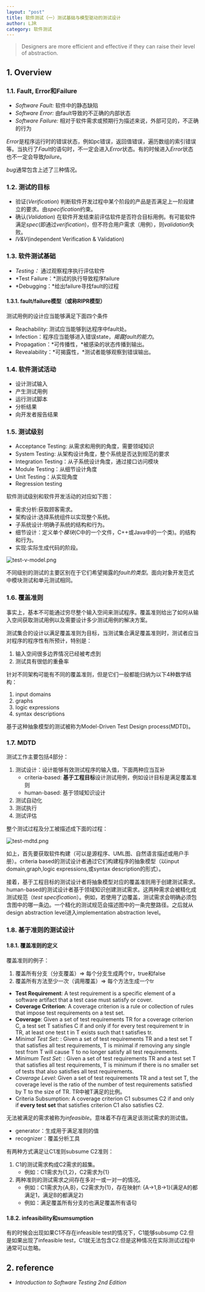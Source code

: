 ```yaml
---
layout: "post"
title: 软件测试（一）测试基础与模型驱动的测试设计
author: LJR
category: 软件测试
---
```


> Designers are more efficient and effective if they can raise their level of abstraction.

## 1. Overview

### 1.1. Fault, Error和Failure

+ *Software Fault:* 软件中的静态缺陷
+ *Software Error:* 由fault导致的不正确的内部状态
+ *Software Failure:* 相对于软件需求或预期行为描述来说，外部可见的，不正确的行为

*Error*是程序运行时的错误状态，例如pc错误，返回值错误，遍历数组的索引错误等。当执行了*Fault*的语句时，不一定会进入*Error*状态。有的时候进入*Error*状态也不一定会导致*failure*。

*bug*通常包含上述了三种情况。

### 1.2. 测试的目标

+ 验证(*Verification*) 判断软件开发过程中某个阶段的产品是否满足上一阶段建立的要求。由*specification*约束。
+ 确认(*Validation*) 在软件开发结束前评估软件是否符合目标用例。有可能软件满足*spec*(即通过*verification*)，但不符合用户需求（用例），则*validation*失败。
+ *IV&V*(independent Verification & Validation)

### 1.3. 软件测试基础

+ *Testing：* 通过观察程序执行评估软件
+ *Test Failure：*测试的执行导致程序failure
+ *Debugging：*给出failure寻找fault的过程

#### 1.3.1. fault/failure模型（或称RIPR模型）

测试用例的设计应当能够满足下面四个条件

+ Reachability: 测试应当能够到达程序中fault处。
+ Infection：程序应当能够进入错误state，*揭露fault的能力*。
+ Propagation：*可传播性，*被感染的状态传播到输出。
+ Revealability：*可揭露性，*测试者能够观察到错误输出。

### 1.4. 软件测试活动

+ 设计测试输入
+ 产生测试用例
+ 运行测试脚本
+ 分析结果
+ 向开发者报告结果

### 1.5. 测试级别

+ Acceptance Testing: 从需求和用例的角度，需要领域知识
+ System Testing: 从架构设计角度，整个系统是否达到规范的要求
+ Integration Testing：从子系统设计角度，通过接口访问模块
+ Module Testing：从细节设计角度
+ Unit Testing：从实现角度
+ Regression testing

软件测试级别和软件开发活动的对应如下图：

+ 需求分析:获取顾客需求。
+ 架构设计:选择系统组件以实现整个系统。
+ 子系统设计:明确子系统的结构和行为。
+ 细节设计：定义单个*模块*(C中的一个文件，C++或Java中的一个类)。的结构和行为。
+ 实现:实际生成代码的阶段。

![test-v-model.png](https://i.loli.net/2021/03/15/vN9RnLwPQ2iqlpc.png)

不同级别的测试的主要区别在于它们希望揭露的*fault的类型*。面向对象开发范式中模块测试和单元测试相同。

### 1.6. 覆盖准则

事实上，基本不可能通过穷尽整个输入空间来测试程序。覆盖准则给出了如何从输入空间获取测试用例以及需要设计多少测试用例的解决方案。

测试集合的设计以满足覆盖准则为目标，当测试集合满足覆盖准则时，测试者应当对程序的程序性有所预计，特别是：

1. 输入空间很多边界情况已经被考虑到
2. 测试具有很低的重叠率

针对不同架构可能有不同的覆盖准则，但是它们一般都能归纳为以下4种数学结构：

1. input domains
2. graphs
3. logic expressions
4. syntax descriptions

基于这种抽象模型的测试被称为Model-Driven Test Design process(MDTD)。

### 1.7. MDTD

测试工作主要包括4部分：

1. 测试设计：设计能够有效测试程序的输入值，下面两种应当互补
    + criteria-based: **基于工程目标**设计测试用例，例如设计目标是满足覆盖准则
    + human-based: 基于领域知识设计
2. 测试自动化
3. 测试执行
4. 测试评估

整个测试过程及分工被描述成下面的过程：

![test-mdtd.png](https://i.loli.net/2021/03/15/fdVHIJKFvTWB6ra.png)

如上，首先要获取软件构建（可以是源程序、UML图、自然语言描述或用户手册）。criteria based的测试设计者通过它们构建程序的抽象模型（以input domain,graph,logic expressions,或syntax description的形式）。

接着，基于工程目标的测试设计者将抽象模型对应的覆盖准则用于创建测试需求。human-based的测试设计者基于领域知识创建测试需求。这两种需求会被精化成测试规范（*test specification*）。例如，若使用了边覆盖，测试需求会明确必须包含图中的哪一条边。一个精化的测试规范会描述图中的一条完整路径。之后就从design abstraction level进入implementation abstraction level。

### 1.8. 基于准则的测试设计

#### 1.8.1. 覆盖准则的定义

覆盖准则的例子：

1. 覆盖所有分支（分支覆盖）=> 每个分支生成两个tr，true和false
2. 覆盖所有方法至少一次（调用覆盖）=> 每个方法生成一个tr

+ **Test Requirement**: A test requirement is a specific element of a software artifact that a test case must satisfy or cover.
+  **Coverage Criterion**: A coverage criterion is a rule or
collection of rules that impose test requirements on a test set.
+ **Coverage**: Given a set of test requirements TR for a coverage criterion C, a test set T satisfies C if and only if for every test requirement tr in TR, at least one test t in T exists such that t satisfies tr.
+ *Minimal Test Set:* : Given a set of test requirements TR and a test set T that satisfies all test requirements, T is minimal if removing any single test from T will cause T to no longer satisfy all
test requirements.
+ *Minimum Test Set:* : Given a set of test requirements TR and a test set T that satisfies all test requirements, T is minimum if there is no smaller set of tests that also satisfies all test requirements.
+ *Coverage Level*: Given a set of test requirements TR and a test set T, the coverage level is the ratio of the number of test requirements satisfied by T to the size of TR. TR中被T满足的比例。
+ Criteria Subsumption: A coverage criterion C1 subsumes C2 if and only if **every test set** that satisfies criterion C1 also satisfies C2.

无法被满足的需求被称为*infeasible*。意味着不存在满足该测试需求的测试值。

+ generator：生成用于满足准则的值
+ recognizer：覆盖分析工具

有两种方式满足让C1准则subsume C2准则：

1. C1的测试需求构成C2需求的超集。
   + 例如：C1需求为{1,2}，C2需求为{1}
2. 两种准则的测试需求之间存在多对一或一对一的情况。
   + 例如：C1需求为{A,B}，C2需求为{1}，存在映射f: {A->1,B->1}(满足A的都满足1，满足B的都满足2)
   + 例如：满足覆盖所有分支的也满足覆盖所有语句

#### 1.8.2. infeasibility和sumsumption

有的时候会出现如果C1不存在infeasible test的情况下，C1能够subsump C2.但是如果出现了infeasible test，C1就无法包含C2.但是这种情况在实际测试过程中通常可以忽略。

## 2. reference

+ *Introduction to Software Testing 2nd Edition*
